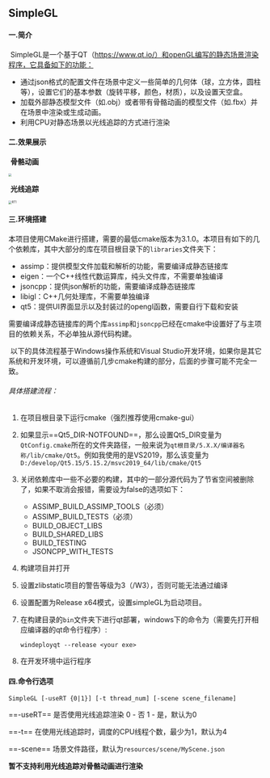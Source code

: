 ##   SimpleGL

#### 一.简介

​	SimpleGL是一个基于QT（https://www.qt.io/）和openGL编写的静态场景渲染程序，它具备如下的功能：

- 通过json格式的配置文件在场景中定义一些简单的几何体（球，立方体，圆柱等），设置它们的基本参数（旋转平移，颜色，材质），以及设置天空盒。
- 加载外部静态模型文件（如.obj）或者带有骨骼动画的模型文件（如.fbx）并在场景中渲染或生成动画。
- 利用CPU对静态场景以光线追踪的方式进行渲染

#### 二.效果展示

​	**骨骼动画**

 <img src="E:\ProjectManage\SimpleGL\img\animation.gif" style="zoom: 40%;" />

​	**光线追踪**

 <img src="E:\ProjectManage\SimpleGL\img\RT1.png" alt="RT1" style="zoom: 40%;" />

#### 三.环境搭建

​	本项目使用CMake进行搭建，需要的最低cmake版本为3.1.0。本项目有如下的几个依赖库，其中大部分的库在项目根目录下的`libraries`文件夹下：

- assimp：提供模型文件加载和解析的功能，需要编译成静态链接库
- eigen：一个C++线性代数运算库，纯头文件库，不需要单独编译
- jsoncpp：提供json解析的功能，需要编译成静态链接库
- libigl：C++几何处理库，不需要单独编译
- qt5：提供UI界面显示以及封装过的opengl函数，需要自行下载和安装

需要编译成静态链接库的两个库`assimp`和`jsoncpp`已经在cmake中设置好了与主项目的依赖关系，不必单独从源代码构建。

​	以下的具体流程基于Windows操作系统和Visual Studio开发环境，如果你是其它系统和开发环境，可以遵循前几步cmake构建的部分，后面的步骤可能不完全一致。

###### 	具体搭建流程：

1. 在项目根目录下运行cmake（强烈推荐使用cmake-gui）

2. 如果显示==Qt5_DIR-NOTFOUND==，那么设置Qt5_DIR变量为`QtConfig.cmake`所在的文件夹路径，一般来说为`qt根目录/5.X.X/编译器名称/lib/cmake/Qt5`。例如我使用的是VS2019，那么该变量为`D:/develop/Qt5.15/5.15.2/msvc2019_64/lib/cmake/Qt5`

3. 关闭依赖库中一些不必要的构建，其中的一部分源代码为了节省空间被删除了，如果不取消会报错，需要设为false的选项如下：

   - ASSIMP_BUILD_ASSIMP_TOOLS（必须）
   - ASSIMP_BUILD_TESTS（必须）
   - BUILD_OBJECT_LIBS
   - BUILD_SHARED_LIBS
   - BUILD_TESTING
   - JSONCPP_WITH_TESTS

4. 构建项目并打开

5. 设置zlibstatic项目的警告等级为3（/W3），否则可能无法通过编译

6. 设置配置为Release x64模式，设置simpleGL为启动项目。

7. 在构建目录的`bin`文件夹下进行qt部署，windows下的命令为（需要先打开相应编译器的qt命令行程序）:

   ```
   windeployqt --release <your exe>
   ```

8. 在开发环境中运行程序

#### 四.命令行选项

```
SimpleGL [-useRT {0|1}] [-t thread_num] [-scene scene_filename]
```

==-useRT== 是否使用光线追踪渲染 0 - 否 1 - 是，默认为0

==-t== 在使用光线追踪时，调度的CPU线程个数，最少为1，默认为4

==-scene== 场景文件路径，默认为`resources/scene/MyScene.json`

**暂不支持利用光线追踪对骨骼动画进行渲染**